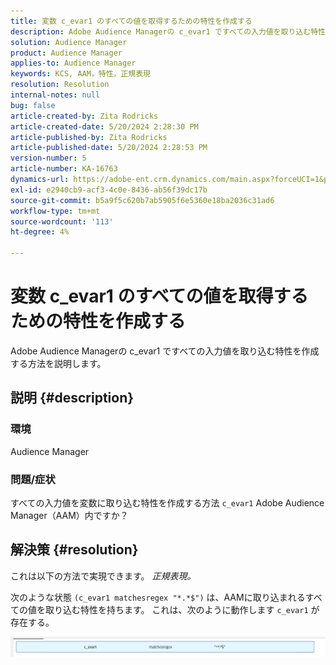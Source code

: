 ```yaml
---
title: 変数 c_evar1 のすべての値を取得するための特性を作成する
description: Adobe Audience Managerの c_evar1 ですべての入力値を取り込む特性を作成する方法を説明します。
solution: Audience Manager
product: Audience Manager
applies-to: Audience Manager
keywords: KCS, AAM，特性，正規表現
resolution: Resolution
internal-notes: null
bug: false
article-created-by: Zita Rodricks
article-created-date: 5/20/2024 2:28:30 PM
article-published-by: Zita Rodricks
article-published-date: 5/20/2024 2:28:53 PM
version-number: 5
article-number: KA-16763
dynamics-url: https://adobe-ent.crm.dynamics.com/main.aspx?forceUCI=1&pagetype=entityrecord&etn=knowledgearticle&id=f408f736-b516-ef11-9f8a-6045bd006b25
exl-id: e2940cb9-acf3-4c0e-8436-ab56f39dc17b
source-git-commit: b5a9f5c620b7ab5905f6e5360e18ba2036c31ad6
workflow-type: tm+mt
source-wordcount: '113'
ht-degree: 4%

---
```


# 変数 c_evar1 のすべての値を取得するための特性を作成する


Adobe Audience Managerの c_evar1 ですべての入力値を取り込む特性を作成する方法を説明します。

## 説明 {#description}


### <b>環境</b>

Audience Manager



### <b>問題/症状</b>

すべての入力値を変数に取り込む特性を作成する方法 `c_evar1` Adobe Audience Manager（AAM）内ですか？


## 解決策 {#resolution}


これは以下の方法で実現できます。 *正規表現。*

次のような状態 `(c_evar1 matchesregex "*.*$")` は、AAMに取り込まれるすべての値を取り込む特性を持ちます。 これは、次のように動作します `c_evar1` が存在する。



![](assets/1b1452cb-a86b-eb11-a812-00224803aaf7.png)
